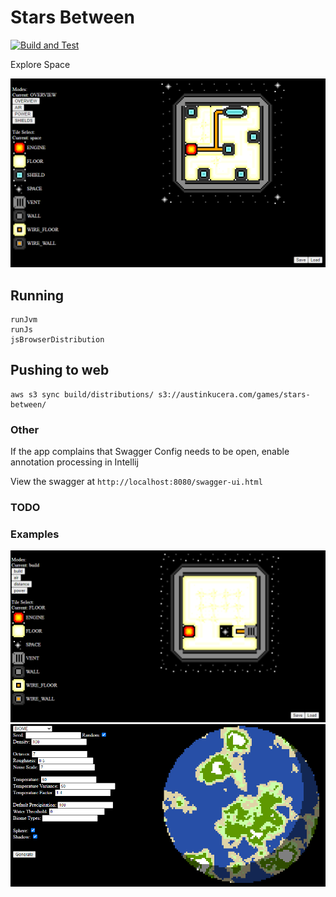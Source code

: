 # Stars Between

[![Build and Test](https://github.com/ManApart/stars_between/actions/workflows/runTests.yml/badge.svg?branch=master)](https://github.com/ManApart/stars_between/actions/workflows/runTests.yml)

Explore Space

[![](./example/floorplan2.png)](https://austinkucera.com/games/stars-between)

## Running

```
runJvm
runJs
jsBrowserDistribution
```

## Pushing to web

```
aws s3 sync build/distributions/ s3://austinkucera.com/games/stars-between/
```


### Other
If the app complains that Swagger Config needs to be open, enable annotation processing in Intellij

View the swagger at `http://localhost:8080/swagger-ui.html`

### TODO

### Examples

![](./example/floorplan.png)
![](./example/planet.png)
